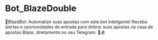 # Bot_BlazeDouble

🎲BlazeBot: Automatize suas apostas com este bot inteligente! Receba alertas e oportunidades de entrada para dobrar suas apostas na casa de apostas Blaze, diretamente no seu Telegram. 🤖💰 
